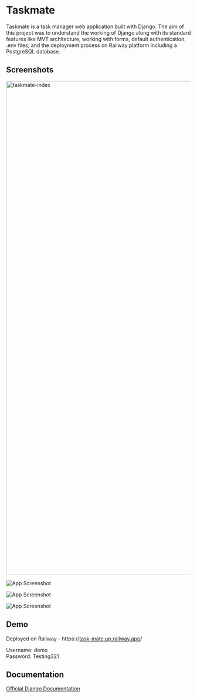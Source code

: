 # Taskmate

Taskmate is a task manager web application built with Django. The aim of this project was to understand the working of Django along with its standard features like MVT architecture, working with forms, default authentication, .env files, and the deployment process on Railway platform including a PostgreSQL database.


## Screenshots

<img width="1345" alt="taskmate-index" src="https://github.com/chaudhryna/taskmate/assets/19597150/654048c5-2310-463e-8acf-f1412a0f147a">

![App Screenshot](<img width="1341" alt="all-tasks" src="https://github.com/chaudhryna/taskmate/assets/19597150/a9a5479f-75a7-414d-814b-cb752adda3fb">)

![App Screenshot](<img width="1346" alt="register" src="https://github.com/chaudhryna/taskmate/assets/19597150/bdbf9979-5556-4718-b0ed-0145cbec9a3a">)


![App Screenshot](<img width="1341" alt="login" src="https://github.com/chaudhryna/taskmate/assets/19597150/0879fc14-bd3d-485e-8de4-176c04616492">)


## Demo

Deployed on Railway - https://[task-mate.up.railway.app](https://task-mate.up.railway.app/)/

Username: demo  
Password: Testing321

  
## Documentation

[Official Django Documentation](https://www.djangoproject.com/)
